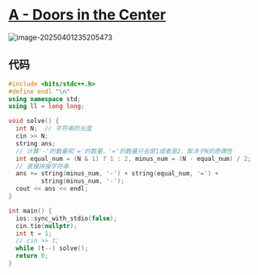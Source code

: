 # [**A - Doors in the Center**](https://atcoder.jp/contests/abc398/tasks/abc398_a)

![image-20250401235205473](https://gitee.com/chen-houchao/images/raw/master/202504012352570.png)

## 代码

```cpp
#include <bits/stdc++.h>
#define endl "\n"
using namespace std;
using ll = long long;

void solve() {
  int N;  // 字符串的长度
  cin >> N;
  string ans;
  // 计算'-'的数量和'='的数量，'='的数量只会是1或者是2，取决于N的奇偶性
  int equal_num = (N & 1) ? 1 : 2, minus_num = (N - equal_num) / 2;
  // 直接拼接字符串
  ans += string(minus_num, '-') + string(equal_num, '=') +
         string(minus_num, '-');
  cout << ans << endl;
}

int main() {
  ios::sync_with_stdio(false);
  cin.tie(nullptr);
  int t = 1;
  // cin >> t;
  while (t--) solve();
  return 0;
}
```